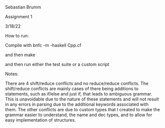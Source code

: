 Sebastian Brumm

Assignment 1

3/18/22


How to run:

Compile with bnfc -m -haskell Cpp.cf

and then make

and then run either the test suite or a custom script


Notes:

There are 4 shift/reduce conflicts and no reduce/reduce conflicts. The shift/reduce conflicts are mainly cases of there being additions to statements, such as if/else and just if, that leads to ambiguous grammar. This is unavoidable due to the nature of these statements and will not result in any errors in parsing due to the additional keywords associated with them. The other conflicts are due to custom types that I created to make the grammar easier to understand, the name and dec types, and to allow for easy implementation of structures.
